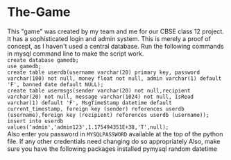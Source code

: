 # The-Game
This "game" was created by my team and me for our CBSE class 12 project. It has a sophisticated login and admin system. This is merely a proof of concept, as I haven't used a central database.
Run the following commands in mysql command line to make the script work.  
```create database gamedb;```  
```use gamedb;```  
```create table userdb(username varchar(20) primary key, password varchar(100) not null, money float not null, admin varchar(1) default 'F', banned date default NULL);```  
```create table usermsgs(sender varchar(20) not null,recipient varchar(20) not null, message varchar(1024) not null, IsRead varchar(1) default 'F', MsgTimeStamp datetime default```   
```current_timestamp, foreign key (sender) references userdb (username),foreign key (recipient) references userdb (username));```  
```insert into userdb values('admin','admin123',1.175494351E+38,'T',null);```  
Also enter you password in ```MYSQLPASSWORD``` available at the top of the python file. If any other credentials need changing do so appropriately
Also, make sure you have the following packages installed
pymysql
random
datetime
